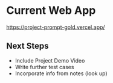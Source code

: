 
# Current Web App
https://project-prompt-gold.vercel.app/


## Next Steps
* Include Project Demo Video
* Write further test cases
* Incorporate info from notes (look up)
